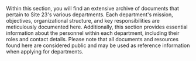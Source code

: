 Within this section, you will find an extensive archive of documents that pertain to Site 23's various departments. Each department's mission, objectives, organizational structure, and key responsibilities are meticulously documented here. Additionally, this section provides essential information about the personnel within each department, including their roles and contact details. Please note that all documents and resources found here are considered public and may be used as reference information when applying for departments.